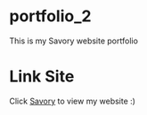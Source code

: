 # portfolio_2
This is my Savory website portfolio
# Link Site
Click [Savory](http://fbohra.pythonanywhere.com/) to view my website :)
